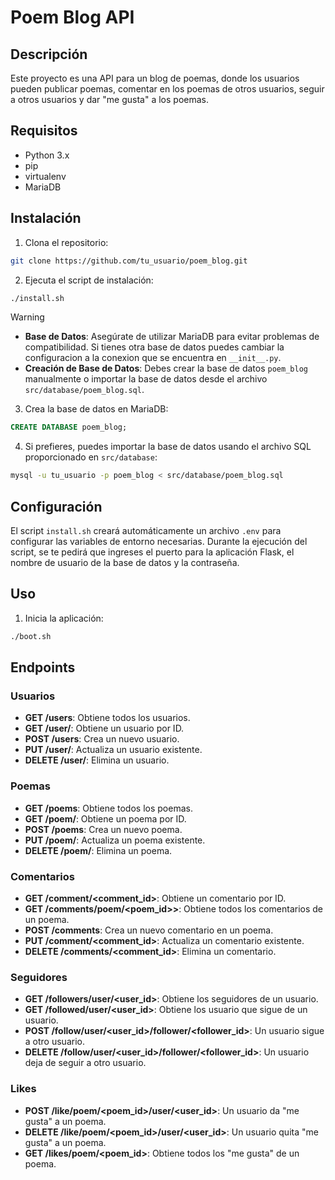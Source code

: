 # Poem Blog API

## Descripción

Este proyecto es una API para un blog de poemas, donde los usuarios pueden publicar poemas, comentar en los poemas de otros usuarios, seguir a otros usuarios y dar "me gusta" a los poemas.

## Requisitos

- Python 3.x
- pip
- virtualenv
- MariaDB

## Instalación

1. Clona el repositorio:

```sh
git clone https://github.com/tu_usuario/poem_blog.git
```

2. Ejecuta el script de instalación:

```sh
./install.sh
```

> [!WARNING]
> - **Base de Datos**: Asegúrate de utilizar MariaDB para evitar problemas de compatibilidad. Si tienes otra base de datos puedes cambiar la configuracion a la conexion que se encuentra en ```__init__.py```.
> - **Creación de Base de Datos**: Debes crear la base de datos `poem_blog` manualmente o importar la base de datos desde el archivo `src/database/poem_blog.sql`.

3. Crea la base de datos en MariaDB:

```sql
CREATE DATABASE poem_blog;
```

4. Si prefieres, puedes importar la base de datos usando el archivo SQL proporcionado en `src/database`:

```sh
mysql -u tu_usuario -p poem_blog < src/database/poem_blog.sql
```

## Configuración

El script `install.sh` creará automáticamente un archivo `.env` para configurar las variables de entorno necesarias. Durante la ejecución del script, se te pedirá que ingreses el puerto para la aplicación Flask, el nombre de usuario de la base de datos y la contraseña.

## Uso

1. Inicia la aplicación:

```sh
./boot.sh
```

## Endpoints

### Usuarios

- **GET /users**: Obtiene todos los usuarios.
- **GET /user/<id>**: Obtiene un usuario por ID.
- **POST /users**: Crea un nuevo usuario.
- **PUT /user/<id>**: Actualiza un usuario existente.
- **DELETE /user/<id>**: Elimina un usuario.

### Poemas

- **GET /poems**: Obtiene todos los poemas.
- **GET /poem/<id>**: Obtiene un poema por ID.
- **POST /poems**: Crea un nuevo poema.
- **PUT /poem/<id>**: Actualiza un poema existente.
- **DELETE /poem/<id>**: Elimina un poema.

### Comentarios

- **GET /comment/<comment_id>**: Obtiene un comentario por ID.
- **GET /comments/poem/<poem_id>>**: Obtiene todos los comentarios de un poema.
- **POST /comments**: Crea un nuevo comentario en un poema.
- **PUT /comment/<comment_id>**: Actualiza un comentario existente.
- **DELETE /comments/<comment_id>**: Elimina un comentario.

### Seguidores

- **GET /followers/user/<user_id>**: Obtiene los seguidores de un usuario.
- **GET /followed/user/<user_id>**: Obtiene los usuario que sigue de un usuario.
- **POST /follow/user/<user_id>/follower/<follower_id>**: Un usuario sigue a otro usuario.
- **DELETE /follow/user/<user_id>/follower/<follower_id>**: Un usuario deja de seguir a otro usuario.

### Likes

- **POST /like/poem/<poem_id>/user/<user_id>**: Un usuario da "me gusta" a un poema.
- **DELETE /like/poem/<poem_id>/user/<user_id>**: Un usuario quita "me gusta" a un poema.
- **GET /likes/poem/<poem_id>**: Obtiene todos los "me gusta" de un poema.




